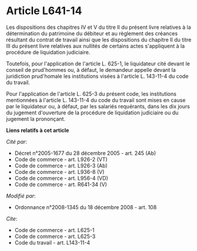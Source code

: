 # Article L641-14

Les dispositions des chapitres IV et V du titre II du présent livre relatives à la détermination du patrimoine du débiteur et
au règlement des créances résultant du contrat de travail ainsi que les dispositions du chapitre II du titre III du présent
livre relatives aux nullités de certains actes s'appliquent à la procédure de liquidation judiciaire. 

Toutefois, pour l'application de l'article L. 625-1, le liquidateur cité devant le conseil de prud'hommes ou, à défaut, le
demandeur appelle devant la juridiction prud'homale les institutions visées à l'article L. 143-11-4 du code du travail. 

Pour l'application de l'article L. 625-3 du présent code, les institutions mentionnées à l'article L. 143-11-4 du code du
travail sont mises en cause par le liquidateur ou, à défaut, par les salariés requérants, dans les dix jours du jugement
d'ouverture de la procédure de liquidation judiciaire ou du jugement la prononçant.

**Liens relatifs à cet article**

_Cité par_:

  - Décret n°2005-1677 du 28 décembre 2005 - art. 245 (Ab)
  - Code de commerce - art. L926-2 (VT)
  - Code de commerce - art. L926-3 (Ab)
  - Code de commerce - art. L936-8 (V)
  - Code de commerce - art. L956-4 (VD)
  - Code de commerce - art. R641-34 (V)

_Modifié par_:

  - Ordonnance n°2008-1345 du 18 décembre 2008 - art. 108

_Cite_:

  - Code de commerce - art. L625-1
  - Code de commerce - art. L625-3
  - Code du travail - art. L143-11-4
